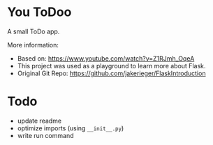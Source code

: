 # You ToDoo
A small ToDo app. 

More information:
- Based on: https://www.youtube.com/watch?v=Z1RJmh_OqeA
- This project was used as a playground to learn more about Flask.
- Original Git Repo: https://github.com/jakerieger/FlaskIntroduction

# Todo
- update readme
- optimize imports (using `__init__.py`)
- write run command